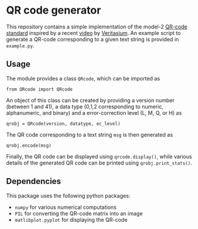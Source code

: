 # QR code generator

This repository contains a simple implementation of the model-2 [QR-code standard](https://en.wikipedia.org/wiki/QR_code) inspired by a recent [video](https://www.youtube.com/watch?v=w5ebcowAJD8) by [Veritasium](https://www.youtube.com/@veritasium). An example script to generate a QR-code corresponding to a given text string is provided in `example.py`.


## Usage 
The module provides a class `QRcode`, which can be imported as 
```
from QRcode import QRcode
```
An object of this class can be created by providing a version number (between 1 and 41), a data type (0,1,2 corresponding to numeric, alphanumeric, and binary) and a error-correction level (L, M, Q, or H) as 
```
qrobj = QRcode(version, datatype, ec_level) 
```
The QR code corresponding to a text string `msg` is then generated as 
```
qrobj.encode(msg) 
```
Finally, the QR code can be displayed using `qrcode.display()`, while various details of the generated QR code can be printed using `qrobj.print_stats()`.  


## Dependencies 
This package uses the following python packages: 

  - `numpy` for various numerical computations
  - `PIL` for converting the QR-code matrix into an image
  - `matlibplot.pyplot` for displaying the QR-code 
